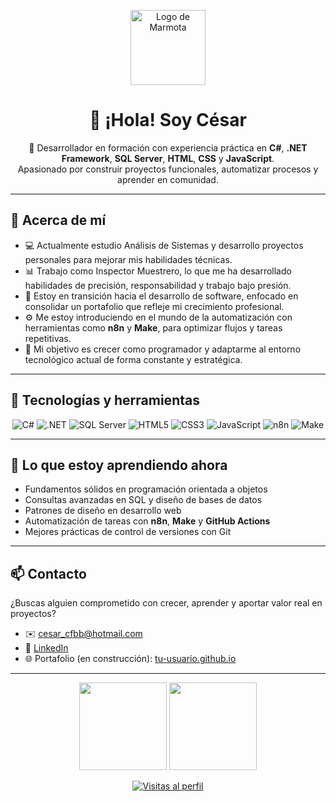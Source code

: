 <p align="center">
  <img src="logo.png" alt="Logo de Marmota" width="120"/>
</p>

<h1 align="center">👋 ¡Hola! Soy César</h1>

<p align="center">
  📌 Desarrollador en formación con experiencia práctica en <strong>C#</strong>, <strong>.NET Framework</strong>, <strong>SQL Server</strong>, <strong>HTML</strong>, <strong>CSS</strong> y <strong>JavaScript</strong>.
  <br>
  Apasionado por construir proyectos funcionales, automatizar procesos y aprender en comunidad.
</p>

---

## 🧭 Acerca de mí

- 💻 Actualmente estudio Análisis de Sistemas y desarrollo proyectos personales para mejorar mis habilidades técnicas.
- 📊 Trabajo como Inspector Muestrero, lo que me ha desarrollado habilidades de precisión, responsabilidad y trabajo bajo presión.
- 🚀 Estoy en transición hacia el desarrollo de software, enfocado en consolidar un portafolio que refleje mi crecimiento profesional.
- ⚙️ Me estoy introduciendo en el mundo de la automatización con herramientas como **n8n** y **Make**, para optimizar flujos y tareas repetitivas.
- 🎯 Mi objetivo es crecer como programador y adaptarme al entorno tecnológico actual de forma constante y estratégica.

---

## 🧪 Tecnologías y herramientas

<p align="center">
  <img alt="C#" src="https://img.shields.io/badge/C%23-239120?logo=c-sharp&logoColor=white"/>
  <img alt=".NET" src="https://img.shields.io/badge/.NET_Framework-512BD4?logo=.NET&logoColor=white"/>
  <img alt="SQL Server" src="https://img.shields.io/badge/SQL_Server-CC2927?logo=microsoft-sql-server&logoColor=white"/>
  <img alt="HTML5" src="https://img.shields.io/badge/HTML5-E34F26?logo=html5&logoColor=white"/>
  <img alt="CSS3" src="https://img.shields.io/badge/CSS3-1572B6?logo=css3&logoColor=white"/>
  <img alt="JavaScript" src="https://img.shields.io/badge/JavaScript-F7DF1E?logo=javascript&logoColor=black"/>
  <img alt="n8n" src="https://img.shields.io/badge/n8n-AE8CFF?logo=n8n&logoColor=white"/>
  <img alt="Make" src="https://img.shields.io/badge/Make-A2A2F0?logo=data:image/svg+xml;base64,PHN2ZyBmaWxsPSIjZmZmIiB2aWV3Qm94P...", title="Make (Integromat)"/>
</p>

---

## 🌱 Lo que estoy aprendiendo ahora

- Fundamentos sólidos en programación orientada a objetos
- Consultas avanzadas en SQL y diseño de bases de datos
- Patrones de diseño en desarrollo web
- Automatización de tareas con **n8n**, **Make** y **GitHub Actions**
- Mejores prácticas de control de versiones con Git

---

## 📫 Contacto

¿Buscas alguien comprometido con crecer, aprender y aportar valor real en proyectos?

- ✉️ cesar_cfbb@hotmail.com 
- 💼 [LinkedIn](https://www.linkedin.com/in/cesar-fernando-bustos/)
- 🌐 Portafolio (en construcción): [tu-usuario.github.io](https://tu-usuario.github.io)

---

<p align="center">
  <img src="https://github-readme-stats.vercel.app/api?username=tu-usuario&show_icons=true&theme=dark" height="140"/>
  <img src="https://github-readme-stats.vercel.app/api/top-langs/?username=tu-usuario&layout=compact&theme=dark" height="140"/>
</p>

<p align="center">
  <a href="https://komarev.com/ghpvc/?username=tu-usuario">
    <img src="https://komarev.com/ghpvc/?username=tu-usuario&color=blue" alt="Visitas al perfil"/>
  </a>
</p>
<!--
## 🧩 Proyectos destacados

| Proyecto                   | Tecnologías                            | Enlace                                      |
|---------------------------|-----------------------------------------|---------------------------------------------|
| **Gestor de Stickers**    | C#, .NET, SQL Server, HTML/CSS, JS      | [Ver repositorio](https://github.com/tu-usuario/stickers) |
| **Portafolio Personal**   | HTML, CSS, JavaScript                   | [Ver demo](https://tu-usuario.github.io/portafolio) |
| **Bot Automatizador**     | Python, GitHub Actions, Make/n8n        | [Ver repositorio](https://github.com/tu-usuario/bot-automator) |
---
<!--
**Marmota-17/Marmota-17** is a ✨ _special_ ✨ repository because its `README.md` (this file) appears on your GitHub profile.

Here are some ideas to get you started:

- 🔭 I’m currently working on ...
- 🌱 I’m currently learning ...
- 👯 I’m looking to collaborate on ...
- 🤔 I’m looking for help with ...
- 💬 Ask me about ...
- 📫 How to reach me: ...
- 😄 Pronouns: ...
- ⚡ Fun fact: ...
-->
